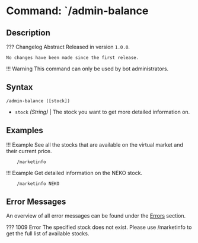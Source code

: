 # **Command:** `/admin-balance

## **Description**

??? Changelog Abstract
    Released in version `1.0.0`.

    No changes have been made since the first release.

!!! Warning
    This command can only be used by bot administrators.

## **Syntax**

    /admin-balance ([stock])

- `stock` *(<span style=„color:yellow“>String</span>)* | The stock you want to get more detailed information on.

## **Examples**

!!! Example
    See all the stocks that are available on the virtual market and their current price.

        /marketinfo
        
!!! Example
    Get detailed information on the NEKO stock.

        /marketinfo NEKO

## **Error Messages**

An overview of all error messages can be found under the <a href=„/errors/„>Errors</a> section.

??? 1009 Error
    The specified stock does not exist. Please use /marketinfo to get the full list of available stocks.